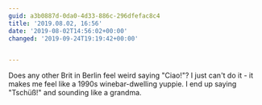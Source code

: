```yaml
---
guid: a3b0887d-0da0-4d33-886c-296dfefac8c4
title: '2019.08.02, 16:56'
date: '2019-08-02T14:56:02+00:00'
changed: '2019-09-24T19:19:42+00:00'


---
```


Does any other Brit in Berlin feel weird saying "Ciao!"? I just can't do it - it makes me feel like a 1990s winebar-dwelling yuppie. I end up saying "Tschüß!" and sounding like a grandma.
